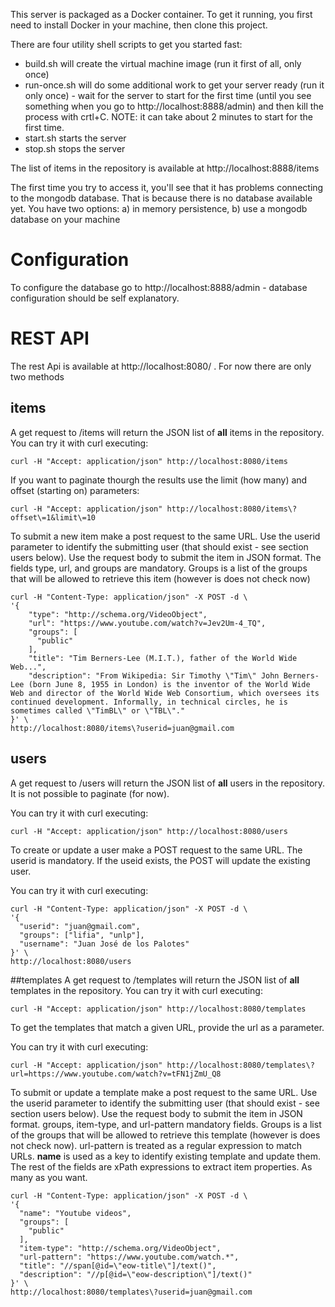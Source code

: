 This server is packaged as a Docker container.
To get it running, you first need to install Docker in your machine, then clone this project.

There are four utility shell scripts to get you started fast:

* build.sh will create the virtual machine image (run it first of all, only once)
* run-once.sh will do some additional work to get your server ready (run it only once) - wait for the server to start for the first time (until you see something when you go to http://localhost:8888/admin) and then kill the process with crtl+C. NOTE: it can take about 2 minutes to start for the first time.
* start.sh starts the server
* stop.sh stops the server

The list of items in the repository is available at http://localhost:8888/items

The first time you try to access it, you'll see that it has problems connecting to the mongodb database. That is because there is no database available yet. You have two options:
a) in memory persistence, b) use a mongodb database on your machine

# Configuration
To configure the database go to http://localhost:8888/admin - database configuration should be self explanatory.

# REST API
The rest Api is available at http://localhost:8080/ . For now there are only two methods

## items
A get request to /items will return the JSON list of __all__ items in the repository.
You can try it with curl executing:
```
curl -H "Accept: application/json" http://localhost:8080/items
```
If you want to paginate thourgh the results use the limit (how many) and offset (starting on) parameters:

```
curl -H "Accept: application/json" http://localhost:8080/items\?offset\=1&limit\=10
```

To submit a new item make a post request to the same URL. Use the userid parameter to identify the submitting user (that should exist - see section users below). Use the request body to submit the item in JSON format.
The fields type, url, and groups are mandatory. Groups is a list of the groups that will be allowed to retrieve this item (however is does not check now)

```
curl -H "Content-Type: application/json" -X POST -d \
'{
    "type": "http://schema.org/VideoObject",
    "url": "https://www.youtube.com/watch?v=Jev2Um-4_TQ",
    "groups": [
      "public"
    ],
    "title": "Tim Berners-Lee (M.I.T.), father of the World Wide Web...",
    "description": "From Wikipedia: Sir Timothy \"Tim\" John Berners-Lee (born June 8, 1955 in London) is the inventor of the World Wide Web and director of the World Wide Web Consortium, which oversees its continued development. Informally, in technical circles, he is sometimes called \"TimBL\" or \"TBL\"."
}' \
http://localhost:8080/items\?userid=juan@gmail.com
```
## users
A get request to /users will return the JSON list of __all__ users in the repository. It is not possible to paginate (for now).

You can try it with curl executing:
```
curl -H "Accept: application/json" http://localhost:8080/users
```

To create or update a user make a POST request to the same URL. The userid is mandatory. If the useid exists, the POST will update the existing user.

You can try it with curl executing:
```
curl -H "Content-Type: application/json" -X POST -d \
'{
  "userid": "juan@gmail.com",
  "groups": ["lifia", "unlp"],
  "username": "Juan José de los Palotes"
}' \
http://localhost:8080/users
```
##templates
A get request to /templates will return the JSON list of __all__ templates in the repository.
You can try it with curl executing:
```
curl -H "Accept: application/json" http://localhost:8080/templates
```

To get the templates that match a given URL, provide the url as a parameter.

You can try it with curl executing:
```
curl -H "Accept: application/json" http://localhost:8080/templates\?url=https://www.youtube.com/watch?v=tFN1jZmU_Q8
```

To submit or update a template make a post request to the same URL. Use the userid parameter to identify the submitting user (that should exist - see section users below). Use the request body to submit the item in JSON format.
groups, item-type, and url-pattern mandatory fields.  Groups is a list of the groups that will be allowed to retrieve this template (however is does not check now). url-pattern is treated as a regular expression to match URLs. __name__ is used as a key to identify existing template and update them. The rest of the fields are xPath expressions to extract item properties. As many as you want.

```
curl -H "Content-Type: application/json" -X POST -d \
'{
  "name": "Youtube videos",
  "groups": [
    "public"
  ],
  "item-type": "http://schema.org/VideoObject",
  "url-pattern": "https://www.youtube.com/watch.*",
  "title": "//span[@id=\"eow-title\"]/text()",
  "description": "//p[@id=\"eow-description\"]/text()"
}' \
http://localhost:8080/templates\?userid=juan@gmail.com

```

